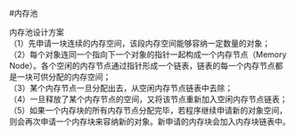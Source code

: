 #内存池

内存池设计方案<br>
（1）先申请一块连续的内存空间，该段内存空间能够容纳一定数量的对象；<br>
（2）每个对象连同一个指向下一个对象的指针一起构成一个内存节点（Memory Node）。各个空闲的内存节点通过指针形成一个链表，链表的每一个内存节点都是一块可供分配的内存空间；<br>
（3）某个内存节点一旦分配出去，从空闲内存节点链表中去除；<br>
（4）一旦释放了某个内存节点的空间，又将该节点重新加入空闲内存节点链表；<br>
（5）如果一个内存块的所有内存节点分配完毕，若程序继续申请新的对象空间，则会再次申请一个内存块来容纳新的对象。新申请的内存块会加入内存块链表中。<br>